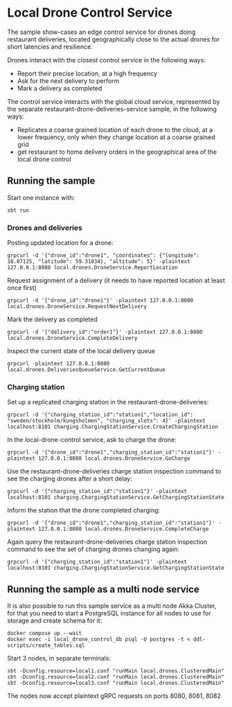 # Local Drone Control Service

The sample show-cases an edge control service for drones doing restaurant deliveries,
located geographically close to the actual drones for short latencies and resilience. 

Drones interact with the closest control service in the following ways:

 * Report their precise location, at a high frequency
 * Ask for the next delivery to perform
 * Mark a delivery as completed

The control service interacts with the global cloud service, represented by the separate 
restaurant-drone-deliveries-service sample, in the following ways:

 * Replicates a coarse grained location of each drone to the cloud, at a lower frequency, 
   only when they change location at a coarse grained grid
 * get restaurant to home delivery orders in the geographical area of the local drone control 

## Running the sample

Start one instance with:

```shell
sbt run
```

### Drones and deliveries

Posting updated location for a drone:

```shell
grpcurl -d '{"drone_id":"drone1", "coordinates": {"longitude": 18.07125, "latitude": 59.31834}, "altitude": 5}' -plaintext 127.0.0.1:8080 local.drones.DroneService.ReportLocation
```

Request assignment of a delivery (it needs to have reported location at least once first)

```shell
grpcurl -d '{"drone_id":"drone1"}' -plaintext 127.0.0.1:8080 local.drones.DroneService.RequestNextDelivery
```

Mark the delivery as completed
```shell
grpcurl -d '{"delivery_id":"order1"}' -plaintext 127.0.0.1:8080 local.drones.DroneService.CompleteDelivery
```

Inspect the current state of the local delivery queue

```shell
grpcurl -plaintext 127.0.0.1:8080 local.drones.DeliveriesQueueService.GetCurrentQueue
```

### Charging station

Set up a replicated charging station in the restaurant-drone-deliveries:

```shell
grpcurl -d '{"charging_station_id":"station1","location_id": "sweden/stockholm/kungsholmen", "charging_slots": 4}' -plaintext localhost:8101 charging.ChargingStationService.CreateChargingStation
```

In the local-drone-control service, ask to charge the drone: 

```shell
grpcurl -d '{"drone_id":"drone1","charging_station_id":"station1"}' -plaintext 127.0.0.1:8080 local.drones.DroneService.GoCharge
```

Use the restaurant-drone-deliveries charge station inspection command to see the charging drones after a short delay:

```shell
grpcurl -d '{"charging_station_id":"station1"}' -plaintext localhost:8101 charging.ChargingStationService.GetChargingStationState
```

Inform the station that the drone completed charging:

```shell
grpcurl -d '{"drone_id":"drone1","charging_station_id":"station1"}' -plaintext 127.0.0.1:8080 local.drones.DroneService.CompleteCharge
```

Again query the restaurant-drone-deliveries charge station inspection command to see the set of charging drones changing again:

```shell
grpcurl -d '{"charging_station_id":"station1"}' -plaintext localhost:8101 charging.ChargingStationService.GetChargingStationState
```


## Running the sample as a multi node service

It is also possible to run this sample service as a multi node Akka Cluster, for that you need to start a PostgreSQL
instance for all nodes to use for storage and create schema for it:

```shell
docker compose up --wait
docker exec -i local_drone_control_db psql -U postgres -t < ddl-scripts/create_tables.sql
```

Start 3 nodes, in separate terminals:

```shell
sbt -Dconfig.resource=local1.conf "runMain local.drones.ClusteredMain"
sbt -Dconfig.resource=local2.conf "runMain local.drones.ClusteredMain"
sbt -Dconfig.resource=local3.conf "runMain local.drones.ClusteredMain"
```

The nodes now accept plaintext gRPC requests on ports 8080, 8081, 8082 